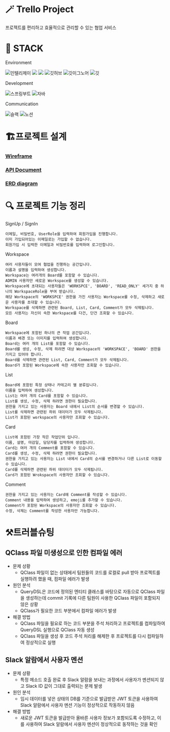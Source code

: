 # 🪄 Trello Project

프로젝트를 편리하고 효율적으로 관리할 수 있는 협업 서비스

# 🚀 STACK

Environment

![인텔리제이](   https://img.shields.io/badge/IntelliJ_IDEA-000000.svg?style=for-the-badge&logo=intellij-idea&logoColor=white)
![](https://img.shields.io/badge/Gradle-02303a?style=for-the-badge&logo=gradle&logoColor=white)
![](https://img.shields.io/badge/Postman-ff6c37?style=for-the-badge&logo=postman&logoColor=white)
![깃허브](https://img.shields.io/badge/GitHub-100000?style=for-the-badge&logo=github&logoColor=white)
![깃이그노어](https://img.shields.io/badge/gitignore.io-204ECF?style=for-the-badge&logo=gitignore.io&logoColor=white)
![깃](https://img.shields.io/badge/GIT-E44C30?style=for-the-badge&logo=git&logoColor=white)

Development

![스프링부트](https://img.shields.io/badge/SpringBoot-6db33f?style=for-the-badge&logo=springboot&logoColor=white)
![자바](https://img.shields.io/badge/Java-ED8B00?style=for-the-badge&logo=openjdk&logoColor=white)

Communication

![슬랙](  https://img.shields.io/badge/Slack-4A154B?style=for-the-badge&logo=slack&logoColor=white)
![노션](https://img.shields.io/badge/Notion-000000?style=for-the-badge&logo=notion&logoColor=white)

# 🏗️프로젝트 설계

### [Wireframe](https://drive.google.com/file/d/13m5Vp9zGGGREIl5vuUUuUYyUdVVzDHqm/view?usp=sharing)

### [API Document](https://documenter.getpostman.com/view/37564576/2sAXxTcqm9)

### [ERD diagram](https://www.erdcloud.com/d/s5i7PGFn8pqCuMkPj)

# 🔍 프로젝트 기능 정리

SignUp / SignIn

    이메일, 비밀번호, UserRole을 입력하여 회원가입을 진행합니다.
    이미 가입되어있는 이메일로는 가입할 수 없습니다.
    회원가입 시 입력한 이메일과 비밀번호를 입력하여 로그인합니다.

Workspace
    
    여러 사용자들이 모여 협업을 진행하는 공간입니다.
    이름과 설명을 입력하여 생성합니다.
    Workspace는 여러개의 Board를 포함할 수 있습니다.
    ADMIN 사용자만 새로운 Workspace를 생성할 수 있습니다.
    Workspace에 초대되는 사용자들은 'WORKSPCE', 'BOARD', 'READ_ONLY' 세가지 중 하나의 WorkspaceRole을 부여 받습니다.
    해당 Workspace의 'WORKSPCE' 권한을 가진 사용자는 Workspace를 수정, 삭제하고 새로운 사용자를 초대할 수 있습니다.
    Workspace를 삭제하면 관련된 Board, List, Card, Comment가 모두 삭제됩니다.
    모든 사용자는 자신이 속한 Workspace를 다건, 단건 조회할 수 있습니다.

Board

    Workspace에 포함된 하나의 큰 작업 공간입니다.
    이름과 배경 또는 이미지를 입력하여 생성합니다.
    Board는 여러 개의 List를 포함할 수 있습니다.
    Board를 생성, 수정, 삭제 하려면 대상 Workspace의 'WORKSPACE', 'BOARD' 권한을 가지고 있어야 합니다.
    Board를 삭제하면 관련된 List, Card, Comment가 모두 삭제됩니다.
    Board가 포함된 Workspace에 속한 사용자만 조회할 수 있습니다.
    
List

    Board에 포함된 특정 상태나 카테고리 별 분류입니다.
    이름을 입력하여 생성합니다.
    List는 여러 개의 Card를 포함할 수 있습니다.
    List를 생성, 수정, 삭제 하려면 권한이 필요합니다.
    권한을 가지고 있는 사용자는 Board 내에서 List의 순서를 변경할 수 있습니다.
    List를 삭제하면 관련된 하위 데이터가 모두 삭제됩니다.
    List가 포함된 workspace의 사용자만 조회할 수 있습니다.

Card

    List에 포함된 가장 작은 작업단위 입니다.
    이름, 설명, 마감일, 담당자를 입력하여 생성합니다.
    Card는 여러 개의 Comment를 포함할 수 있습니다.
    Card를 생성, 수정, 삭제 하려면 권한이 필요합니다.
    권한을 가지고 있는 사용자는 List 내에서 Card의 순서를 변경하거나 다른 List로 이동할 수 있습니다.
    Card를 삭제하면 관련된 하위 데이터가 모두 삭제됩니다.
    Card가 포함된 Wrokspace의 사용자만 조회할 수 있습니다.

Comment
    
    권한을 가지고 있는 사용자는 Card에 Comment를 작성할 수 있습니다.
    Comment 내용을 입력하여 생성하고, emoji를 추가할 수 있습니다.
    Comment가 포함된 Workspace의 사용자만 조회할 수 있습니다.
    수정, 삭제는 Comment를 작성한 사용자만 가능합니다.

# ⚒️트러블슈팅

## QClass 파일 미생성으로 인한 컴파일 에러

- 문제 상황
  - QClass 파일이 없는 상태에서 팀원들의 코드를 로컬로 pull 받아 프로젝트를 실행하려 했을 때, 컴파일 에러가 발생
- 원인 분석
  - QueryDSL은 코드에 정의된 엔티티 클래스를 바탕으로 자동으로 QClass 파일을 생성하는데 commit 기록에 다른 팀원이 사용한 QClass 파일이 포함되지 않은 상황
  - QClass가 필요한 코드 부분에서 컴파일 에러가 발생
- 해결 방법
  - QClass 파일을 필요로 하는 코드 부분을 주석 처리하고 프로젝트를 컴파일하여 QueryDSL 실행으로 QClass 자동 생성
  - QClass 파일을 생성 후 코드 주석 처리를 해제한 후 프로젝트를 다시 컴파일하여 정상적으로 실행

## Slack 알람에서 사용자 멘션

- 문제 상황
  - 특정 메소드 호출 완료 후 Slack 알람을 보내는 과정에서 사용자가 멘션되지 않고 Slack ID 값이 그대로 출력되는 문제 발생
- 원인 분석
  - 임시 데이터를 넣은 상태의 DB를 기준으로 발급받은 JWT 토큰을 사용하여 Slack 알람에서 사용자 멘션 기능이 정상적으로 작동하지 않음
- 해결 방법
  - 새로운 JWT 토큰을 발급받아 올바른 사용자 정보가 포함되도록 수정하고, 이를 사용하여 Slack 알람에서 사용자 멘션이 정상적으로 동작하는 것을 확인